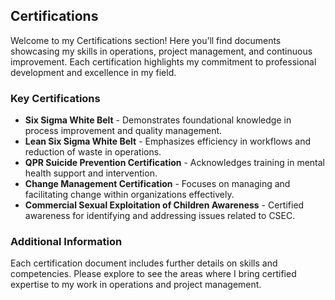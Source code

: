 ## Certifications

Welcome to my Certifications section! Here you’ll find documents showcasing my skills in operations, project management, and continuous improvement. Each certification highlights my commitment to professional development and excellence in my field.

### Key Certifications

- **Six Sigma White Belt** - Demonstrates foundational knowledge in process improvement and quality management.
- **Lean Six Sigma White Belt** - Emphasizes efficiency in workflows and reduction of waste in operations.
- **QPR Suicide Prevention Certification** - Acknowledges training in mental health support and intervention.
- **Change Management Certification** - Focuses on managing and facilitating change within organizations effectively.
- **Commercial Sexual Exploitation of Children Awareness** - Certified awareness for identifying and addressing issues related to CSEC.

### Additional Information
Each certification document includes further details on skills and competencies. Please explore to see the areas where I bring certified expertise to my work in operations and project management.
